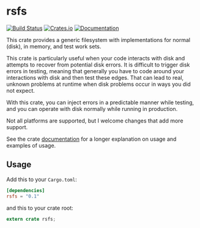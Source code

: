 rsfs
====

[![Build Status](https://travis-ci.org/twmb/rsfs.svg?branch=master)](https://travis-ci.org/twmb/rsfs)  [![Crates.io](https://img.shields.io/crates/v/rsfs.svg)](https://crates.io/crates/rsfs) [![Documentation](https://docs.rs/rsfs/badge.svg)](https://docs.rs/rsfs/badge.svg)


This crate provides a generic filesystem with implementations for normal
(disk), in memory, and test work sets.

This crate is particularly useful when your code interacts with disk and
attempts to recover from potential disk errors. It is difficult to trigger disk
errors in testing, meaning that generally you have to code around your
interactions with disk and then test these edges. That can lead to real, unknown
problems at runtime when disk problems occur in ways you did not expect.

With this crate, you can inject errors in a predictable manner while testing,
and you can operate with disk normally while running in production.

Not all platforms are supported, but I welcome changes that add more support.

See the crate [documentation](https://docs.rs/rsfs/) for a longer explanation
on usage and examples of usage.

## Usage

Add this to your `Cargo.toml`:

```toml
[dependencies]
rsfs = "0.1"
```

and this to your crate root:

```rust
extern crate rsfs;
```
